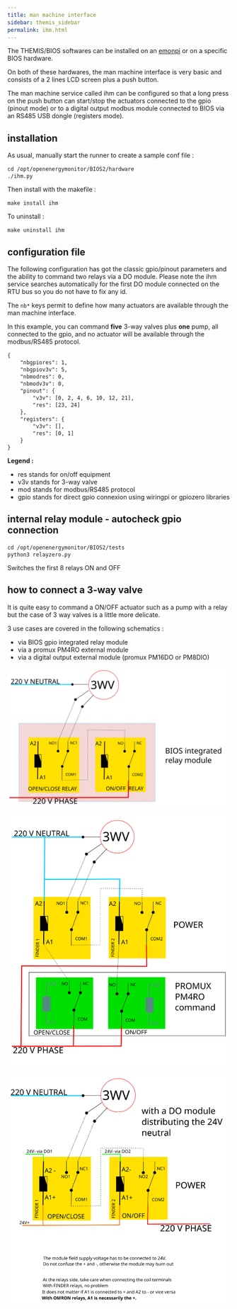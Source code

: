 ```yaml
---
title: man machine interface
sidebar: themis_sidebar
permalink: ihm.html
---
```


The THEMIS/BIOS softwares can be installed on an [emonpi](https://shop.openenergymonitor.com/emonpi/) or on a specific BIOS hardware. 

On both of these hardwares, the man machine interface is very basic and consists of a 2 lines LCD screen plus a push button.

The man machine service called ihm can be configured so that a long press on the push button can start/stop the actuators connected to the gpio (pinout mode) or to a digital output modbus module connected to BIOS via an RS485 USB dongle (registers mode). 

## installation

As usual, manually start the runner to create a sample conf file : 
```
cd /opt/openenergymonitor/BIOS2/hardware
./ihm.py
```
Then install with the makefile :
```
make install ihm
```

To uninstall :

```
make uninstall ihm
```

## configuration file

The following configuration has got the classic gpio/pinout parameters and the ability to command two relays via a DO module. Please note the ihm service searches automatically for the first DO module connected on the RTU bus so you do not have to fix any id.

The `nb*` keys permit to define how many actuators are available through the man machine interface. 

In this example, you can command **five** 3-way valves plus **one** pump, all connected to the gpio, and no actuator will be available through the modbus/RS485 protocol. 

```
{
    "nbgpiores": 1,
    "nbgpiov3v": 5,
    "nbmodres": 0,
    "nbmodv3v": 0,
    "pinout": {
        "v3v": [0, 2, 4, 6, 10, 12, 21],
        "res": [23, 24]
    },
    "registers": {
        "v3v": [],
        "res": [0, 1]
    }
}
```
**Legend :**
- res stands for on/off equipment
- v3v stands for 3-way valve
- mod stands for modbus/RS485 protocol
- gpio stands for direct gpio connexion using wiringpi or gpiozero libraries 

## internal relay module - autocheck gpio connection

```
cd /opt/openenergymonitor/BIOS2/tests
python3 relayzero.py
```
Switches the first 8 relays ON and OFF

## how to connect a 3-way valve

It is quite easy to command a ON/OFF actuator such as a pump with a relay but the case of 3 way valves is a little more delicate.

3 use cases are covered in the following schematics :

- via BIOS gpio integrated relay module
- via a promux PM4RO external module
- via a digital output external module (promux PM16DO or PM8DIO)

![](bios_relay.svg)

![](promux_finder.svg)

![](promuxDO2finder.svg)

